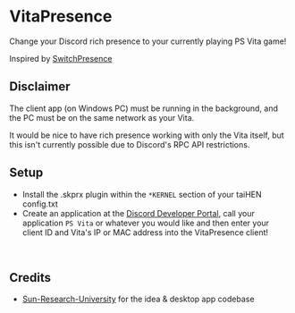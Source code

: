 # VitaPresence
Change your Discord rich presence to your currently playing PS Vita game!

Inspired by [SwitchPresence](https://github.com/Sun-Research-University/SwitchPresence-Rewritten)
<br>

## Disclaimer
The client app (on Windows PC) must be running in the background, and the PC must be on the same network as your Vita.

It would be nice to have rich presence working with only the Vita itself, but this isn't currently possible due to Discord's RPC API restrictions.

## Setup
- Install the .skprx plugin within the `*KERNEL` section of your taiHEN config.txt
- Create an application at the [Discord Developer Portal](https://discordapp.com/developers/applications/), call your application `PS Vita` or whatever you would like and then enter your client ID and Vita's IP or MAC address into the VitaPresence client!
<br>

## Credits
- [Sun-Research-University](https://github.com/Sun-Research-University) for the idea & desktop app codebase
